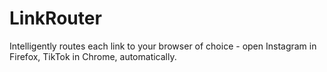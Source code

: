 # LinkRouter
Intelligently routes each link to your browser of choice - open Instagram in Firefox, TikTok in Chrome, automatically.
